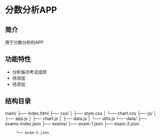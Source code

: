 ﻿# 分数分析APP

## 简介

用于分数分析的APP

## 功能特性

- 分析每次考试成绩
- 待添加
- 待添加
## 结构目录
main/
 ├── index.html
 ├── css/
 │   ├── style.css
 │   └── chart.css
 ├── js/
 │   ├── app.js
 │   ├── chart.js
 │   ├── data.js
 │   └── utils.js
 └── data/
     ├── exams-index.json
     ├── exams/
         ├── exam-1.json
         ├── exam-2.json

         └── exam-3.json
